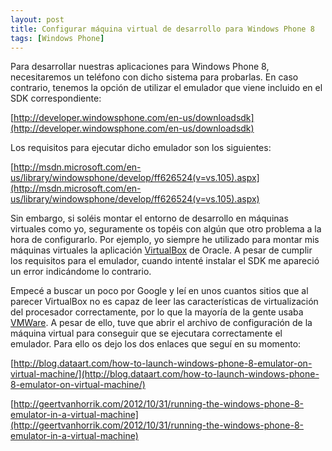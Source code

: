 ```yaml
---
layout: post
title: Configurar máquina virtual de desarrollo para Windows Phone 8
tags: [Windows Phone]
---
```


Para desarrollar nuestras aplicaciones para Windows Phone 8, necesitaremos un teléfono con dicho sistema para probarlas. En caso contrario, tenemos la opción de utilizar el emulador que viene incluido en el SDK correspondiente:

[http://developer.windowsphone.com/en-us/downloadsdk](http://developer.windowsphone.com/en-us/downloadsdk)

Los requisitos para ejecutar dicho emulador son los siguientes:

[http://msdn.microsoft.com/en-us/library/windowsphone/develop/ff626524(v=vs.105).aspx](http://msdn.microsoft.com/en-us/library/windowsphone/develop/ff626524(v=vs.105).aspx)

Sin embargo, si soléis montar el entorno de desarrollo en máquinas virtuales como yo, seguramente os topéis con algún que otro problema a la hora de configurarlo. Por ejemplo, yo siempre he utilizado para montar mis máquinas virtuales la aplicación [VirtualBox](https://www.virtualbox.org/wiki/Downloads) de Oracle. A pesar de cumplir los requisitos para el emulador, cuando intenté instalar el SDK me apareció un error indicándome lo contrario.

Empecé a buscar un poco por Google y leí en unos cuantos sitios que al parecer VirtualBox no es capaz de leer las características de virtualización del procesador correctamente, por lo que la mayoría de la gente usaba [VMWare](https://my.vmware.com/web/vmware/free#desktop_end_user_computing/vmware_player/6_0). A pesar de ello, tuve que abrir el archivo de configuración de la máquina virtual para conseguir que se ejecutara correctamente el emulador. Para ello os dejo los dos enlaces que seguí en su momento:

[http://blog.dataart.com/how-to-launch-windows-phone-8-emulator-on-virtual-machine/](http://blog.dataart.com/how-to-launch-windows-phone-8-emulator-on-virtual-machine/)

[http://geertvanhorrik.com/2012/10/31/running-the-windows-phone-8-emulator-in-a-virtual-machine](http://geertvanhorrik.com/2012/10/31/running-the-windows-phone-8-emulator-in-a-virtual-machine)